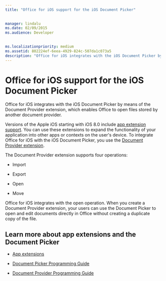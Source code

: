 ```yaml
---
title: "Office for iOS support for the iOS Document Picker"
 
 
manager: lindalu
ms.date: 02/09/2015
ms.audience: Developer
 
 
ms.localizationpriority: medium
ms.assetid: 802224ef-6eea-4929-824c-507da1c073a5
description: "Office for iOS integrates with the iOS Document Picker by means of the Document Provider extension, which enables Office to open files stored by another document provider."
---
```


# Office for iOS support for the iOS Document Picker

Office for iOS integrates with the iOS Document Picker by means of the Document Provider extension, which enables Office to open files stored by another document provider.
  
Versions of the Apple iOS starting with iOS 8.0 include [app extension support](https://developer.apple.com/library/prerelease/ios/documentation/General/Conceptual/ExtensibilityPG/index.html#//apple_ref/doc/uid/TP40014214-CH20-SW1). You can use these extensions to expand the functionality of your application into other apps or contexts on the user's device. To integrate Office for iOS with the iOS Document Picker, you use the [Document Provider extension](https://developer.apple.com/library/prerelease/ios/documentation/General/Conceptual/ExtensibilityPG/FileProvider.html).
  
The Document Provider extension supports four operations:
  
- Import
    
- Export
    
- Open
    
- Move
    
Office for iOS integrates with the open operation. When you create a Document Provider extension, your users can use the Document Picker to open and edit documents directly in Office without creating a duplicate copy of the file.
  
## Learn more about app extensions and the Document Picker
<a name="bk_addresources"> </a>

- [App extensions](https://developer.apple.com/library/prerelease/ios/documentation/General/Conceptual/ExtensibilityPG/index.html#//apple_ref/doc/uid/TP40014214-CH20-SW1)
    
- [Document Picker Programming Guide](https://developer.apple.com/library/prerelease/ios/documentation/FileManagement/Conceptual/DocumentPickerProgrammingGuide/Introduction/Introduction.html)
    
- [Document Provider Programming Guide](https://developer.apple.com/library/prerelease/ios/documentation/General/Conceptual/ExtensibilityPG/FileProvider.html)
    

